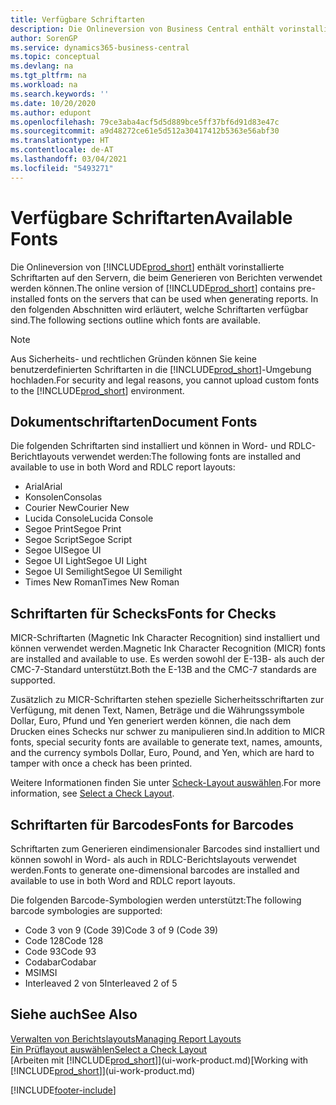 ```yaml
---
title: Verfügbare Schriftarten
description: Die Onlineversion von Business Central enthält vorinstallierte Schriftarten auf den Servern, die beim Generieren von Berichten verwendet werden können.
author: SorenGP
ms.service: dynamics365-business-central
ms.topic: conceptual
ms.devlang: na
ms.tgt_pltfrm: na
ms.workload: na
ms.search.keywords: ''
ms.date: 10/20/2020
ms.author: edupont
ms.openlocfilehash: 79ce3aba4acf5d5d889bce5ff37bf6d91d83e47c
ms.sourcegitcommit: a9d48272ce61e5d512a30417412b5363e56abf30
ms.translationtype: HT
ms.contentlocale: de-AT
ms.lasthandoff: 03/04/2021
ms.locfileid: "5493271"
---
```

# <a name="available-fonts"></a><span data-ttu-id="0763f-103">Verfügbare Schriftarten</span><span class="sxs-lookup"><span data-stu-id="0763f-103">Available Fonts</span></span>

<span data-ttu-id="0763f-104">Die Onlineversion von [!INCLUDE[prod_short](includes/prod_short.md)] enthält vorinstallierte Schriftarten auf den Servern, die beim Generieren von Berichten verwendet werden können.</span><span class="sxs-lookup"><span data-stu-id="0763f-104">The online version of [!INCLUDE[prod_short](includes/prod_short.md)] contains pre-installed fonts on the servers that can be used when generating reports.</span></span> <span data-ttu-id="0763f-105">In den folgenden Abschnitten wird erläutert, welche Schriftarten verfügbar sind.</span><span class="sxs-lookup"><span data-stu-id="0763f-105">The following sections outline which fonts are available.</span></span>

> [!NOTE]
> <span data-ttu-id="0763f-106">Aus Sicherheits- und rechtlichen Gründen können Sie keine benutzerdefinierten Schriftarten in die [!INCLUDE[prod_short](includes/prod_short.md)]-Umgebung hochladen.</span><span class="sxs-lookup"><span data-stu-id="0763f-106">For security and legal reasons, you cannot upload custom fonts to the [!INCLUDE[prod_short](includes/prod_short.md)] environment.</span></span>

## <a name="document-fonts"></a><span data-ttu-id="0763f-107">Dokumentschriftarten</span><span class="sxs-lookup"><span data-stu-id="0763f-107">Document Fonts</span></span>

<span data-ttu-id="0763f-108">Die folgenden Schriftarten sind installiert und können in Word- und RDLC-Berichtlayouts verwendet werden:</span><span class="sxs-lookup"><span data-stu-id="0763f-108">The following fonts are installed and available to use in both Word and RDLC report layouts:</span></span>

* <span data-ttu-id="0763f-109">Arial</span><span class="sxs-lookup"><span data-stu-id="0763f-109">Arial</span></span>
* <span data-ttu-id="0763f-110">Konsolen</span><span class="sxs-lookup"><span data-stu-id="0763f-110">Consolas</span></span>
* <span data-ttu-id="0763f-111">Courier New</span><span class="sxs-lookup"><span data-stu-id="0763f-111">Courier New</span></span>
* <span data-ttu-id="0763f-112">Lucida Console</span><span class="sxs-lookup"><span data-stu-id="0763f-112">Lucida Console</span></span>
* <span data-ttu-id="0763f-113">Segoe Print</span><span class="sxs-lookup"><span data-stu-id="0763f-113">Segoe Print</span></span>
* <span data-ttu-id="0763f-114">Segoe Script</span><span class="sxs-lookup"><span data-stu-id="0763f-114">Segoe Script</span></span>
* <span data-ttu-id="0763f-115">Segoe UI</span><span class="sxs-lookup"><span data-stu-id="0763f-115">Segoe UI</span></span>
* <span data-ttu-id="0763f-116">Segoe UI Light</span><span class="sxs-lookup"><span data-stu-id="0763f-116">Segoe UI Light</span></span>
* <span data-ttu-id="0763f-117">Segoe UI Semilight</span><span class="sxs-lookup"><span data-stu-id="0763f-117">Segoe UI Semilight</span></span>
* <span data-ttu-id="0763f-118">Times New Roman</span><span class="sxs-lookup"><span data-stu-id="0763f-118">Times New Roman</span></span>

## <a name="fonts-for-checks"></a><span data-ttu-id="0763f-119">Schriftarten für Schecks</span><span class="sxs-lookup"><span data-stu-id="0763f-119">Fonts for Checks</span></span>

<span data-ttu-id="0763f-120">MICR-Schriftarten (Magnetic Ink Character Recognition) sind installiert und können verwendet werden.</span><span class="sxs-lookup"><span data-stu-id="0763f-120">Magnetic Ink Character Recognition (MICR) fonts are installed and available to use.</span></span> <span data-ttu-id="0763f-121">Es werden sowohl der E-13B- als auch der CMC-7-Standard unterstützt.</span><span class="sxs-lookup"><span data-stu-id="0763f-121">Both the E-13B and the CMC-7 standards are supported.</span></span>  

<span data-ttu-id="0763f-122">Zusätzlich zu MICR-Schriftarten stehen spezielle Sicherheitsschriftarten zur Verfügung, mit denen Text, Namen, Beträge und die Währungssymbole Dollar, Euro, Pfund und Yen generiert werden können, die nach dem Drucken eines Schecks nur schwer zu manipulieren sind.</span><span class="sxs-lookup"><span data-stu-id="0763f-122">In addition to MICR fonts, special security fonts are available to generate text, names, amounts, and the currency symbols Dollar, Euro, Pound, and Yen, which are hard to tamper with once a check has been printed.</span></span>  

<span data-ttu-id="0763f-123">Weitere Informationen finden Sie unter [Scheck-Layout auswählen](finance-how-define-check-layouts.md).</span><span class="sxs-lookup"><span data-stu-id="0763f-123">For more information, see [Select a Check Layout](finance-how-define-check-layouts.md).</span></span>  

## <a name="fonts-for-barcodes"></a><span data-ttu-id="0763f-124">Schriftarten für Barcodes</span><span class="sxs-lookup"><span data-stu-id="0763f-124">Fonts for Barcodes</span></span>
<span data-ttu-id="0763f-125">Schriftarten zum Generieren eindimensionaler Barcodes sind installiert und können sowohl in Word- als auch in RDLC-Berichtslayouts verwendet werden.</span><span class="sxs-lookup"><span data-stu-id="0763f-125">Fonts to generate one-dimensional barcodes are installed and available to use in both Word and RDLC report layouts.</span></span>

<span data-ttu-id="0763f-126">Die folgenden Barcode-Symbologien werden unterstützt:</span><span class="sxs-lookup"><span data-stu-id="0763f-126">The following barcode symbologies are supported:</span></span>
* <span data-ttu-id="0763f-127">Code 3 von 9 (Code 39)</span><span class="sxs-lookup"><span data-stu-id="0763f-127">Code 3 of 9 (Code 39)</span></span>
* <span data-ttu-id="0763f-128">Code 128</span><span class="sxs-lookup"><span data-stu-id="0763f-128">Code 128</span></span>
* <span data-ttu-id="0763f-129">Code 93</span><span class="sxs-lookup"><span data-stu-id="0763f-129">Code 93</span></span>
* <span data-ttu-id="0763f-130">Codabar</span><span class="sxs-lookup"><span data-stu-id="0763f-130">Codabar</span></span>
* <span data-ttu-id="0763f-131">MSI</span><span class="sxs-lookup"><span data-stu-id="0763f-131">MSI</span></span>
* <span data-ttu-id="0763f-132">Interleaved 2 von 5</span><span class="sxs-lookup"><span data-stu-id="0763f-132">Interleaved 2 of 5</span></span>

## <a name="see-also"></a><span data-ttu-id="0763f-133">Siehe auch</span><span class="sxs-lookup"><span data-stu-id="0763f-133">See Also</span></span>

[<span data-ttu-id="0763f-134">Verwalten von Berichtslayouts</span><span class="sxs-lookup"><span data-stu-id="0763f-134">Managing Report Layouts</span></span>](ui-manage-report-layouts.md)  
[<span data-ttu-id="0763f-135">Ein Prüflayout auswählen</span><span class="sxs-lookup"><span data-stu-id="0763f-135">Select a Check Layout</span></span>](finance-how-define-check-layouts.md)  
<span data-ttu-id="0763f-136">[Arbeiten mit [!INCLUDE[prod_short](includes/prod_short.md)]](ui-work-product.md)</span><span class="sxs-lookup"><span data-stu-id="0763f-136">[Working with [!INCLUDE[prod_short](includes/prod_short.md)]](ui-work-product.md)</span></span>


[!INCLUDE[footer-include](includes/footer-banner.md)]
